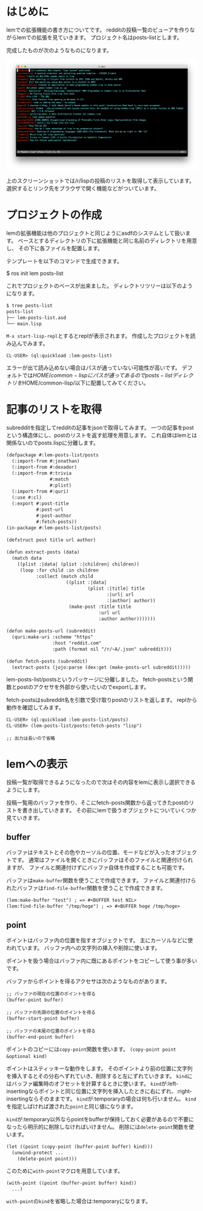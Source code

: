 # はじめに
lemでの拡張機能の書き方についてです。
redditの投稿一覧のビューアを作りながらlemでの拡張を見ていきます。
プロジェクト名はposts-listとします。

完成したものが次のようなものになります。

![完成図](images/screenshot.png)

上のスクリーンショットでは/r/lispの投稿のリストを取得して表示しています。
選択するとリンク先をブラウザで開く機能などがついています。

# プロジェクトの作成
lemの拡張機能は他のプロジェクトと同じようにasdfのシステムとして扱います。
ベースとするディレクトリの下に拡張機能と同じ名前のディレクトリを用意し、
その下に各ファイルを配置します。

テンプレートを以下のコマンドで生成できます。

$ ros init lem posts-list

これでプロジェクトのベースが出来ました。
ディレクトリツリーは以下のようになります。

```
$ tree posts-list
posts-list
├── lem-posts-list.asd
└── main.lisp
```

`M-x start-lisp-repl`とするとreplが表示されます。
作成したプロジェクトを読み込んでみます。

```
CL-USER> (ql:quickload :lem-posts-list)
```

エラーが出て読み込めない場合はパスが通っていない可能性が高いです。
デフォルトでは$HOME/common-lispにパスが通ってあるので
posts-listディレクトリを$HOME/common-lisp/以下に配置してみてください。

# 記事のリストを取得
subredditを指定してredditの記事をjsonで取得してみます。
一つの記事をpostという構造体にし、postのリストを返す処理を用意します。
これ自体はlemとは関係ないのでposts.lispに分離します。

```
(defpackage #:lem-posts-list/posts
  (:import-from #:jonathan)
  (:import-from #:dexador)
  (:import-from #:trivia
                #:match
                #:plist)
  (:import-from #:quri)
  (:use #:cl)
  (:export #:post-title
           #:post-url
           #:post-author
           #:fetch-posts))
(in-package #:lem-posts-list/posts)

(defstruct post title url author)

(defun extract-posts (data)
  (match data
    ((plist :|data| (plist :|children| children))
     (loop :for child :in children
           :collect (match child
                      ((plist :|data|
                              (plist :|title| title
                                     :|url| url
                                     :|author| author))
                       (make-post :title title
                                  :url url
                                  :author author)))))))

(defun make-posts-url (subreddit)
  (quri:make-uri :scheme "https"
                 :host "reddit.com"
                 :path (format nil "/r/~A/.json" subreddit)))

(defun fetch-posts (subreddit)
  (extract-posts (jojo:parse (dex:get (make-posts-url subreddit)))))
```

lem-posts-list/postsというパッケージに分離しました。
fetch-postsという関数とpostのアクセサを外部から使いたいのでexportします。

fetch-postsはsubreddit名を引数で受け取りpostのリストを返します。
replから動作を確認してみます。

```
CL-USER> (ql:quickload :lem-posts-list/posts)
CL-USER> (lem-posts-list/posts:fetch-posts "lisp")

;; 出力は長いので省略
```

# lemへの表示
投稿一覧が取得できるようになったので次はその内容をlemに表示し選択できるようにします。

投稿一覧用のバッファを作り、そこにfetch-posts関数から返ってきたpostのリストを書き出していきます。
その前にlemで扱うオブジェクトについていくつか見ていきます。

## buffer
バッファはテキストとその色やカーソルの位置、モードなどが入ったオブジェクトです。
通常はファイルを開くときにバッファはそのファイルと関連付けられますが、
ファイルと関連付けずにバッファ自体を作成することも可能です。

バッファは`make-buffer`関数を使うことで作成できます。
ファイルと関連付けられたバッファは`find-file-buffer`関数を使うことで作成できます。

```
(lem:make-buffer "test") ; => #<BUFFER test NIL>
(lem:find-file-buffer "/tmp/hoge") ; => #<BUFFER hoge /tmp/hoge>
```

## point
ポイントはバッファ内の位置を指すオブジェクトです。
主にカーソルなどに使われています。
バッファ内への文字列の挿入や削除に使います。

ポイントを扱う場合はバッファ内に既にあるポイントをコピーして使う事が多いです。

バッファからポイントを得るアクセサは次のようなものがあります。

```
;; バッファの現在の位置のポイントを得る
(buffer-point buffer)

;; バッファの先頭の位置のポイントを得る
(buffer-start-point buffer)

;; バッファの末尾の位置のポイントを得る
(buffer-end-point buffer)
```

ポイントのコピーには`copy-point`関数を使います。
`(copy-point point &optional kind)`

ポイントはスティッキーな動作をします。
そのポイントより前の位置に文字列を挿入するとその分右へずれていき、削除すると左にずれていきます。
`kind`にはバッファ編集時のオフセットを計算するときに使います。
`kind`が:left-insertingならポイントと同じ位置に文字列を挿入したときに右にずれ、:right-insertingならそのままです。
`kind`が:temporaryの場合は何も行いません。
`kind`を指定しばければ渡された`point`と同じ値になります。

`kind`が:temporary以外ならpointをbufferが保持しておく必要があるので不要になったら明示的に削除しなければいけません。
削除には`delete-point`関数を使います。

```
(let ((point (copy-point (buffer-point buffer) kind)))
  (unwind-protect ...
    (delete-point point)))
```

このために`with-point`マクロを用意しています。
```
(with-point ((point (buffer-point buffer) kind))
  ...)
```

`with-point`の`kind`を省略した場合は:temporaryになります。
